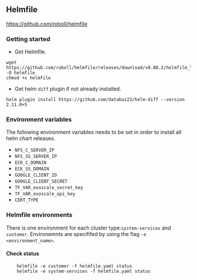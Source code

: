 ## Helmfile 

https://github.com/roboll/helmfile

### Getting started
- Get Helmfile.

```
wget https://github.com/roboll/helmfile/releases/download/v0.80.2/helmfile_linux_amd64 -O helmfile
chmod +x helmfile
```

- Get helm `diff` plugin if not already installed.

```
helm plugin install https://github.com/databus23/helm-diff --version 2.11.0+5
```
### Environment variables
The following environment variables needs to be set in order to install all helm chart releases.
* `NFS_C_SERVER_IP`
* `NFS_SS_SERVER_IP`
* `ECK_C_DOMAIN`
* `ECK_SS_DOMAIN`
* `GOOGLE_CLIENT_ID`
* `GOOGLE_CLIENT_SECRET`
* `TF_VAR_exoscale_secret_key`
* `TF_VAR_exoscale_api_key`
* `CERT_TYPE`

### Helmfile environments
There is one environment for each cluster type:`system-services` and `customer`. 
Environemnts are specififed by using the flag `-e <environment_name>`. 


#### Check status

        helmfile -e customer -f helmfile.yaml status
        helmfile -e system-services -f helmfile.yaml status